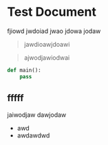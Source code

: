 # Test Document

fjiowd jwdoiad jwao jdowa jodaw

> jawdioawjdoawi

> ajwodjawiodwai


```python
def main():
    pass
```

## fffff

jaiwodjaw
dawjodaw

- awd
- awdawdwd